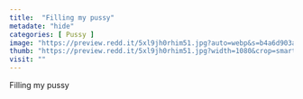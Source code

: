 ```yaml
---
title:  "Filling my pussy"
metadate: "hide"
categories: [ Pussy ]
image: "https://preview.redd.it/5xl9jh0rhim51.jpg?auto=webp&s=b4a6d903abf1b5b218d123c066e898660be7e391"
thumb: "https://preview.redd.it/5xl9jh0rhim51.jpg?width=1080&crop=smart&auto=webp&s=09def03d92cbd46470ca1ba1f59c5a8387dc67ca"
visit: ""
---
```

Filling my pussy
